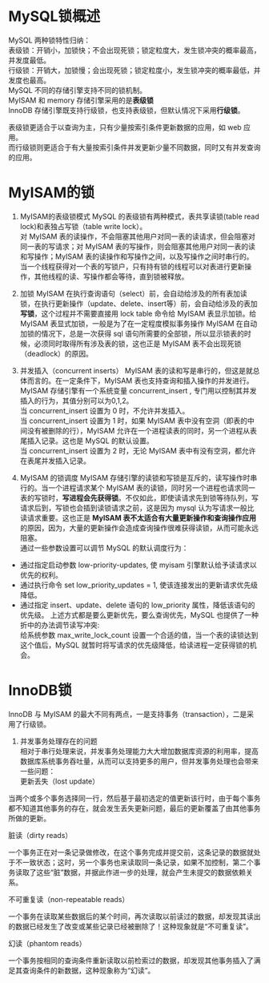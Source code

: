 # MySQL锁概述

MySQL 两种锁特性归纳：  
表级锁：开销小，加锁快；不会出现死锁；锁定粒度大，发生锁冲突的概率最高，并发度最低。  
行级锁：开销大，加锁慢；会出现死锁；锁定粒度小，发生锁冲突的概率最低，并发度也最高。  
MySQL 不同的存储引擎支持不同的锁机制。  
MyISAM 和 memory 存储引擎采用的是**表级锁**  
InnoDB 存储引擎既支持行级锁，也支持表级锁，但默认情况下采用**行级锁**。  

表级锁更适合于以查询为主，只有少量按索引条件更新数据的应用，如 web 应用。  
而行级锁则更适合于有大量按索引条件并发更新少量不同数据，同时又有并发查询的应用。

# MyISAM的锁

1. MyISAM的表级锁模式
MySQL 的表级锁有两种模式，表共享读锁(table read lock)和表独占写锁（table write lock）。  
对 MyISAM 表的读操作，不会阻塞其他用户对同一表的读请求，但会阻塞对同一表的写请求；对 MyISAM 表的写操作，则会阻塞其他用户对同一表的读和写操作；MyISAM  表的读操作和写操作之间，以及写操作之间时串行的。  
当一个线程获得对一个表的写锁户，只有持有锁的线程可以对表进行更新操作，其他线程的读、写操作都会等待，直到锁被释放。

2. 加锁
MyISAM 在执行查询语句（select）前，会自动给涉及的所有表加读锁，在执行更新操作（update、delete、insert等）前，会自动给涉及的表加**写锁**，这个过程并不需要直接用 lock table 命令给 MyISAM 表显示加锁。给 MyISAM 表显式加锁，一般是为了在一定程度模拟事务操作 
MyISAM 在自动加锁的情况下，总是一次获得 sql 语句所需要的全部锁，所以显示锁表的时候，必须同时取得所有涉及表的锁，这也正是 MyISAM 表不会出现死锁（deadlock）的原因。

3. 并发插入（concurrent inserts）
MyISAM 表的读和写是串行的，但这是就总体而言的。在一定条件下，MyISAM 表也支持查询和插入操作的并发进行。  
MyISAM 存储引擎有一个系统变量 concurrent_insert , 专门用以控制其并发插入的行为，其值分别可以为0,1,2。  
当 concurrent_insert 设置为 0 时，不允许并发插入。  
当 concurrent_insert 设置为 1 时，如果 MyISAM 表中没有空洞（即表的中间没有被删除的行），MyISAM 允许在一个进程读表的同时，另一个进程从表尾插入记录。这也是 MySQL 的默认设置。  
当 concurrent_insert 设置为 2 时，无论 MyISAM 表中有没有空洞，都允许在表尾并发插入记录。

4. MyISAM 的锁调度
MyISAM 存储引擎的读锁和写锁是互斥的，读写操作时串行的。当一个进程请求某个 MyISAM 表的读锁，同时另一个进程也请求同一表的写锁时，**写进程会先获得锁**。不仅如此，即使读请求先到锁等待队列，写请求后到，写锁也会插到读锁请求之前，这是因为 mysql 认为写请求一般比读请求重要。这也正是 **MyISAM 表不太适合有大量更新操作和查询操作应用**的原因，因为，大量的更新操作会造成查询操作很难获得读锁，从而可能永远阻塞。  
通过一些参数设置可以调节 MySQL 的默认调度行为：  
*  通过指定启动参数 low-priority-updates, 使 myisam 引擎默认给予读请求以优先的权利。
*  通过执行命令 set low_priority_updates = 1, 使该连接发出的更新请求优先级降低。
*  通过指定 insert、update、delete 语句的 low_priority 属性，降低该语句的优先级。
上述方式都是要么更新优先，要么查询优先，MySQL 也提供了一种折中的办法调节读写冲突:  
给系统参数 max_write_lock_count 设置一个合适的值，当一个表的读锁达到这个值后，MySQL 就暂时将写请求的优先级降低，给读进程一定获得锁的机会。


# InnoDB锁
InnoDB 与 MyISAM 的最大不同有两点，一是支持事务（transaction），二是采用了行级锁。  
1. 并发事务处理存在的问题  
相对于串行处理来说，并发事务处理能力大大增加数据库资源的利用率，提高数据库系统事务吞吐量，从而可以支持更多的用户，但并发事务处理也会带来一些问题：  
更新丢失（lost update）  

当两个或多个事务选择同一行，然后基于最初选定的值更新该行时，由于每个事务都不知道其他事务的存在，就会发生丢失更新问题，最后的更新覆盖了由其他事务所做的更新。

脏读（dirty reads）  

一个事务正在对一条记录做修改，在这个事务完成并提交前，这条记录的数据就处于不一致状态；这时，另一个事务也来读取同一条记录，如果不加控制，第二个事务读取了这些“脏”数据，并据此作进一步的处理，就会产生未提交的数据依赖关系。

不可重复读（non-repeatable reads）  

一个事务在读取某些数据后的某个时间，再次读取以前读过的数据，却发现其读出的数据已经发生了改变或某些记录已经被删除了！这种现象就是“不可重复读”。

幻读（phantom reads）  

一个事务按相同的查询条件重新读取以前检索过的数据，却发现其他事务插入了满足其查询条件的新数据，这种现象称为“幻读”。


